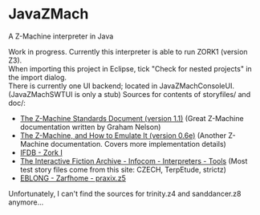 # JavaZMach
A Z-Machine interpreter in Java

Work in progress. Currently this interpreter is able to run ZORK1 (version Z3).<br>
When importing this project in Eclipse, tick "Check for nested projects" in the import dialog.<br>
There is currently one UI backend; located in JavaZMachConsoleUI. (JavaZMachSWTUI is only a stub)
Sources for contents of storyfiles/ and doc/:
 * [The Z-Machine Standards Document (version 1.1)](http://inform-fiction.org/zmachine/standards/z1point1) (Great Z-Machine documentation written by Graham Nelson)
 * [The Z-Machine, and How to Emulate It (version 0.6e)](https://www.ifarchive.org/if-archive/infocom/interpreters/specification/zspec02/zmach06e.pdf) (Another Z-Machine documentation. Covers more implementation details)
 * [IFDB - Zork I](https://ifdb.tads.org/viewgame?id=0dbnusxunq7fw5ro)
 * [The Interactive Fiction Archive - Infocom - Interpreters - Tools](http://ifarchive.org/indexes/if-archive/infocom/interpreters/tools/) (Most test story files come from this site: CZECH, TerpEtude, strictz)
 * [EBLONG - Zarfhome - praxix.z5](http://eblong.com/zarf/ftp/praxix.z5)

Unfortunately, I can't find the sources for trinity.z4 and sanddancer.z8 anymore...
